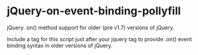 jQuery-on-event-binding-pollyfill
=================================

jQuery .on() method support for older (pre v1.7) versions of jQuery.

Include a tag for this script just after your jquery tag to provide .on() event binding syntax in older versions of jQuery.
